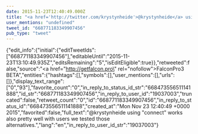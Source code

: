 ```yaml
---
date: 2015-11-23T12:40:49.000Z
title: "<a href='http://twitter.com/krystynheide'>@krystynheide</a> using connect works also pretty well with users we tested those alternatives.″"
user_mentions: "undefined"
tweet_id: "668771183349907456"
pub_type: "tweet"
---
```

{"edit_info":{"initial":{"editTweetIds":["668771183349907456"],"editableUntil":"2015-11-23T13:10:49.935Z","editsRemaining":"5","isEditEligible":true}},"retweeted":false,"source":"<a href=\"http://getfalcon.pro\" rel=\"nofollow\">FalconPro3 BETA</a>","entities":{"hashtags":[],"symbols":[],"user_mentions":[],"urls":[]},"display_text_range":["0","93"],"favorite_count":"0","in_reply_to_status_id_str":"668473556511141888","id_str":"668771183349907456","in_reply_to_user_id":"19037003","truncated":false,"retweet_count":"0","id":"668771183349907456","in_reply_to_status_id":"668473556511141888","created_at":"Mon Nov 23 12:40:49 +0000 2015","favorited":false,"full_text":"@krystynheide using \"connect\" works also pretty well with users we tested those alternatives.","lang":"en","in_reply_to_user_id_str":"19037003"}
